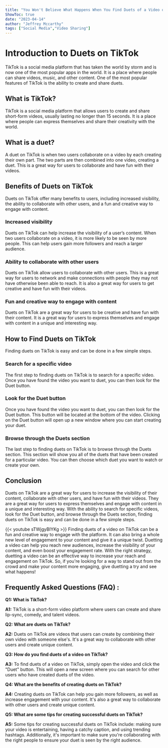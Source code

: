 ```yaml
---
title: "You Won't Believe What Happens When You Find Duets of a Video on TikTok!"
ShowToc: true 
date: "2023-04-14"
author: "Jeffrey Mccarthy" 
tags: ["Social Media","Video Sharing"]
---
```

# Introduction to Duets on TikTok

TikTok is a social media platform that has taken the world by storm and is now one of the most popular apps in the world. It is a place where people can share videos, music, and other content. One of the most popular features of TikTok is the ability to create and share duets.

## What is TikTok?

TikTok is a social media platform that allows users to create and share short-form videos, usually lasting no longer than 15 seconds. It is a place where people can express themselves and share their creativity with the world.

## What is a duet?

A duet on TikTok is when two users collaborate on a video by each creating their own part. The two parts are then combined into one video, creating a duet. This is a great way for users to collaborate and have fun with their videos.

## Benefits of Duets on TikTok

Duets on TikTok offer many benefits to users, including increased visibility, the ability to collaborate with other users, and a fun and creative way to engage with content. 

### Increased visibility

Duets on TikTok can help increase the visibility of a user’s content. When two users collaborate on a video, it is more likely to be seen by more people. This can help users gain more followers and reach a larger audience.

### Ability to collaborate with other users

Duets on TikTok allow users to collaborate with other users. This is a great way for users to network and make connections with people they may not have otherwise been able to reach. It is also a great way for users to get creative and have fun with their videos.

### Fun and creative way to engage with content

Duets on TikTok are a great way for users to be creative and have fun with their content. It is a great way for users to express themselves and engage with content in a unique and interesting way.

## How to Find Duets on TikTok

Finding duets on TikTok is easy and can be done in a few simple steps. 

### Search for a specific video

The first step to finding duets on TikTok is to search for a specific video. Once you have found the video you want to duet, you can then look for the Duet button.

### Look for the Duet button

Once you have found the video you want to duet, you can then look for the Duet button. This button will be located at the bottom of the video. Clicking on the Duet button will open up a new window where you can start creating your duet.

### Browse through the Duets section

The last step to finding duets on TikTok is to browse through the Duets section. This section will show you all of the duets that have been created for a particular video. You can then choose which duet you want to watch or create your own.

## Conclusion

Duets on TikTok are a great way for users to increase the visibility of their content, collaborate with other users, and have fun with their videos. They are a great way for users to express themselves and engage with content in a unique and interesting way. With the ability to search for specific videos, look for the Duet button, and browse through the Duets section, finding duets on TikTok is easy and can be done in a few simple steps.

{{< youtube sTWjgyBIYKg >}} 
Finding duets of a video on TikTok can be a fun and creative way to engage with the platform. It can also bring a whole new level of engagement to your content and give it a unique twist. Duetting a video can help you reach new audiences, increase the visibility of your content, and even boost your engagement rate. With the right strategy, duetting a video can be an effective way to increase your reach and engagement on TikTok. So, if you're looking for a way to stand out from the crowd and make your content more engaging, give duetting a try and see what happens!

## Frequently Asked Questions (FAQ) :
**Q1: What is TikTok?**

**A1:** TikTok is a short-form video platform where users can create and share lip-sync, comedy, and talent videos.

**Q2: What are duets on TikTok?**

**A2:** Duets on TikTok are videos that users can create by combining their own video with someone else's. It's a great way to collaborate with other users and create unique content.

**Q3: How do you find duets of a video on TikTok?**

**A3:** To find duets of a video on TikTok, simply open the video and click the "Duet" button. This will open a new screen where you can search for other users who have created duets of the video.

**Q4: What are the benefits of creating duets on TikTok?**

**A4:** Creating duets on TikTok can help you gain more followers, as well as increase engagement with your content. It's also a great way to collaborate with other users and create unique content.

**Q5: What are some tips for creating successful duets on TikTok?**

**A5:** Some tips for creating successful duets on TikTok include: making sure your video is entertaining, having a catchy caption, and using trending hashtags. Additionally, it's important to make sure you're collaborating with the right people to ensure your duet is seen by the right audience.


